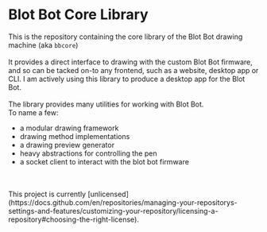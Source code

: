 # Blot Bot Core Library
This is the repository containing the core library of the Blot Bot drawing machine (aka `bbcore`)
<br>
<br>
It provides a direct interface to drawing with the custom Blot Bot firmware, and so can be tacked on-to any frontend, such as a website, desktop app or CLI. I am actively using this library to produce a desktop app for the Blot Bot.
<br>
<br>
The library provides many utilities for working with Blot Bot.<br>To name a few:
- a modular drawing framework
- drawing method implementations
- a drawing preview generator
- heavy abstractions for controlling the pen
- a socket client to interact with the blot bot firmware
<br>
<br>
This project is currently [unlicensed](https://docs.github.com/en/repositories/managing-your-repositorys-settings-and-features/customizing-your-repository/licensing-a-repository#choosing-the-right-license).


